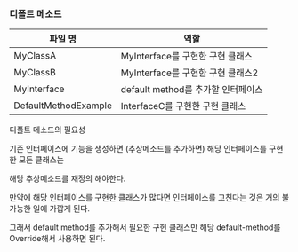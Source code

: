 ### 디폴트 메소드

| 파일 명              | 역할                               |
| -------------------- | ---------------------------------- |
| MyClassA             | MyInterface를 구현한 구현 클래스   |
| MyClassB             | MyInterface를 구현한 구현 클래스2  |
| MyInterface          | default method를 추가할 인터페이스 |
| DefaultMethodExample | InterfaceC를 구현한 구현 클래스    |

디폴트 메소드의 필요성

기존 인터페이스에 기능을 생성하면 (추상메소드를 추가하면) 해당 인터페이스를 구현한 모든 클래스는

해당 추상메소드를 재정의 해야한다.

만약에 해당 인터페이스를 구현한 클래스가 많다면 인터페이스를 고친다는 것은 거의 불가능한 일에 가깝게 된다.

그래서 default method를 추가해서 필요한 구현 클래스만 해당 default-method를 Override해서 사용하면 된다.
